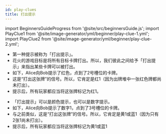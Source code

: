 ```yaml
---
id: play-clues
title: 打出提示
---
```


import BeginnersGuideProgress from '@site/src/beginnersGuide.js';
import PlayClue1 from '@site/image-generator/yml/beginner/play-clue-1.yml';
import PlayClue2 from '@site/image-generator/yml/beginner/play-clue-2.yml';

<BeginnersGuideProgress id="play-clues" />

- 第一种提示被称为「打出提示」。
- 花火的游戏目标是将所有目标卡牌打出。所以，我们彼此之间给予「打出提示」来指出某些卡牌可以被打出。
- 如下，Alice向Bob提示了红色，点到了2号槽位的卡牌。
- 这是“打出这张牌”的信号。所以，它肯定是红1（因为出牌堆中一张红色牌都尚未打出）。
- 提示后，所有玩家都应当将这张牌标记为红1。

<PlayClue1 />

- 「打出提示」可以是颜色提示，也可以是数字提示。
- 如下，Alice向Bob提示了数字1，点到了3号槽位的卡牌。
- 与之前类似，这是“打出这张牌”的信号。所以，它肯定是黄1或蓝1（因为只有2张1尚未打出）。
- 提示后，所有玩家都应当将这张牌标记为黄1或蓝1

<PlayClue2 />

